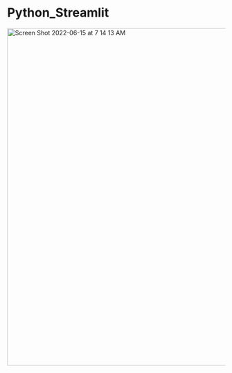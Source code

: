 # Python_Streamlit
<img width="780" alt="Screen Shot 2022-06-15 at 7 14 13 AM" src="https://user-images.githubusercontent.com/36019063/173814353-20062b3e-3225-474f-8f53-13569c7e8f48.png">
